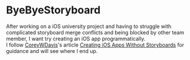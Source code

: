 # ByeByeStoryboard
After working on a iOS university project and having to struggle with complicated storyboard merge conflicts and being blocked by other team member, I want try creating an iOS app programmatically. <br>
I follow [CoreyWDavis](https://medium.com/@CoreyWDavis)'s article [Creating iOS Apps Without Storyboards](https://medium.com/@CoreyWDavis/creating-ios-apps-without-storyboards-42a63c50756f) for guidance and will see where I end up.

